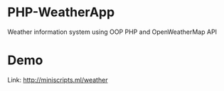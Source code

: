 # PHP-WeatherApp
Weather information system using OOP PHP and OpenWeatherMap API

# Demo
Link: http://miniscripts.ml/weather
